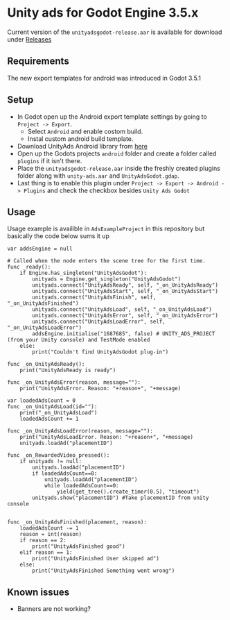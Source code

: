 # Unity ads for Godot Engine 3.5.x

Current version of the `unityadsgodot-release.aar` is available for download under [Releases](https://github.com/avnerh1/GodotUnityAdsInterface/releases)

## Requirements

The new export templates for android was introduced in Godot 3.5.1

## Setup

- In Godot open up the Android export template settings by going to `Project -> Export`. 
  - Select `Android` and enable costom build. 
  - Instal custom android build template. 
- Download UnityAds Android library from [here](https://github.com/Unity-Technologies/unity-ads-android/releases)
- Open up the Godots projects `android` folder and create a folder called `plugins` if it isn't there. 
- Place the `unityadsgodot-release.aar` inside the freshly created plugins folder along with `unity-ads.aar` and `UnityAdsGodot.gdap`. 
- Last thing is to enable this plugin under `Project -> Export -> Android -> Plugins` and check the checkbox besides `Unity Ads Godot`

## Usage

Usage example is availible in `AdsExampleProject` in this repository but basically the code below sums it up

```
var addsEngine = null

# Called when the node enters the scene tree for the first time.
func _ready():
	if Engine.has_singleton("UnityAdsGodot"):
		unityads = Engine.get_singleton("UnityAdsGodot")
		unityads.connect("UnityAdsReady", self, "_on_UnityAdsReady")
		unityads.connect("UnityAdsStart", self, "_on_UnityAdsStart")
		unityads.connect("UnityAdsFinish", self, "_on_UnityAdsFinished")
		unityads.connect("UnityAdsLoad", self, "_on_UnityAdsLoad")
		unityads.connect("UnityAdsError", self, "_on_UnityAdsError")
		unityads.connect("UnityAdsLoadError", self, "_on_UnityAdsLoadError")
		addsEngine.initialise("1687685", false) # UNITY_ADS_PROJECT (from your Unity console) and TestMode enabled
	else:
		print("Couldn't find UnityAdsGodot plug-in")

func _on_UnityAdsReady():
	print("UnityAdsReady is ready")
			
func _on_UnityAdsError(reason, message=""):
	print("UnityAdsError. Reason: "+reason+", "+message)

var loadedAdsCount = 0
func _on_UnityAdsLoad(id=""):
	print("_on_UnityAdsLoad")
	loadedAdsCount += 1	
	
func _on_UnityAdsLoadError(reason, message=""):
	print("UnityAdsLoadError. Reason: "+reason+", "+message)
	unityads.loadAd("placementID")

func _on_RewardedVideo_pressed():
	if unityads != null:
		unityads.loadAd("placementID")
		if loadedAdsCount==0:
			unityads.loadAd("placementID")
			while loadedAdsCount==0:
				yield(get_tree().create_timer(0.5), "timeout")		
		unityads.show("placementID") #Take placementID from unity console
		
		
func _on_UnityAdsFinished(placement, reason):
	loadedAdsCount -= 1
	reason = int(reason)
	if reason == 2:
		print("UnityAdsFinished good")
	elif reason == 1:
		print("UnityAdsFinished User skipped ad")
	else:
		print("UnityAdsFinished Something went wrong")		

```

## Known issues

- Banners are not working?
